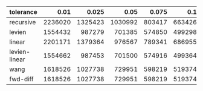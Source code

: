 | tolerance  |  0.01 |  0.025 |  0.05 |  0.075 |  0.1 |  0.15 |  0.2 |  0.25 |  0.5 |  1 |
|-----------| -----:| -----:| -----:| -----:| -----:| -----:| -----:| -----:| -----:| -----:|
| recursive    | 2236020 | 1325423 | 1030992 | 803417 | 663426 | 574209 | 516747 | 457063 | 305110 | 231697 |
| levien       | 1554432 | 987279 | 701385 | 574850 | 499298 | 409483 | 356280 | 319820 | 229996 | 166454 |
| linear       | 2201171 | 1379364 | 976567 | 789341 | 686955 | 564838 | 486877 | 432369 | 308838 | 217114 |
| levien-linear| 1554662 | 987453 | 701500 | 574916 | 499364 | 409493 | 356302 | 319786 | 229978 | 166423 |
| wang         | 1618526 | 1027738 | 729951 | 598219 | 519374 | 425857 | 370436 | 332326 | 238741 | 172659 |
| fwd-diff     | 1618526 | 1027738 | 729951 | 598219 | 519374 | 425857 | 370436 | 332326 | 238741 | 172659 |
